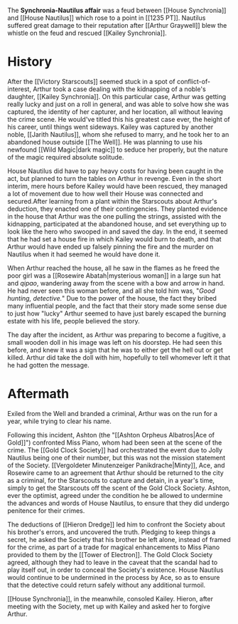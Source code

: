 The **Synchronia-Nautilus affair** was a feud between [[House Synchronia]] and [[House Nautilus]] which rose to a point in [[1235 PT]]. Nautilus suffered great damage to their reputation after [[Arthur Graywell]] blew the whistle on the feud and rescued [[Kailey Synchronia]].

# History
After the [[Victory Starscouts]] seemed stuck in a spot of conflict-of-interest, Arthur took a case dealing with the kidnapping of a noble's daughter, [[Kailey Synchronia]]. On this particular case, Arthur was getting really lucky and just on a roll in general, and was able to solve how she was captured, the identity of her capturer, and her location, all without leaving the crime scene. He would've titled this his greatest case ever, the height of his career, until things went sideways. Kailey was captured by another noble, [[Jarith Nautilus]], whom she refused to marry, and he took her to an abandoned house outside [[The Well]]. He was planning to use his newfound [[Wild Magic|dark magic]] to seduce her properly, but the nature of the magic required absolute solitude.

House Nautilus did have to pay heavy costs for having been caught in the act, but planned to turn the tables on Arthur in revenge. Even in the short interim, mere hours before Kailey would have been rescued, they managed a lot of movement due to how well their House was connected and secured.After learning from a plant within the Starscouts about Arthur's deduction, they enacted one of their contingencies. They planted evidence in the house that Arthur was the one pulling the strings, assisted with the kidnapping, participated at the abandoned house, and set everything up to look like the hero who swooped in and saved the day. In the end, it seemed that he had set a house fire in which Kailey would burn to death, and that Arthur would have ended up falsely pinning the fire and the murder on Nautilus when it had seemed he would have done it.  

When Arthur reached the house, all he saw in the flames as he freed the poor girl was a [[Rosewire Abatah|mysterious woman]] in a large sun hat and *qipao*, wandering away from the scene with a bow and arrow in hand. He had never seen this woman before, and all she told him was, "*Good hunting, detective.*" Due to the power of the house, the fact they bribed many influential people, and the fact that their story made some sense due to just how "lucky" Arthur seemed to have just barely escaped the burning estate with his life, people believed the story.

The day after the incident, as Arthur was preparing to become a fugitive, a small wooden doll in his image was left on his doorstep. He had seen this before, and knew it was a sign that he was to either get the hell out or get killed. Arthur did take the doll with him, hopefully to tell whomever left it that he had gotten the message.

# Aftermath
Exiled from the Well and branded a criminal, Arthur was on the run for a year, while trying to clear his name.

Following this incident, Ashton (the "[[Ashton Orpheus Albatros|Ace of Gold]]") confronted Miss Piano, whom had been seen at the scene of the crime. The [[Gold Clock Society]] had orchestrated the event due to Jolly Nautilus being one of their number, but this was not the mission statement of the Society. [[Vergoldeter Minutenzeiger Panikdrache|Minty]], Ace, and Rosewire came to an agreement that Arthur should be returned to the city as a criminal, for the Starscouts to capture and detain, in a year's time, simply to get the Starscouts off the scent of the Gold Clock Society. Ashton, ever the optimist, agreed under the condition he be allowed to undermine the advances and words of House Nautilus, to ensure that they did undergo penitence for their crimes.

The deductions of [[Hieron Dredge]] led him to confront the Society about his brother's errors, and uncovered the truth. Pledging to keep things a secret, he asked the Society that his brother be left alone, instead of framed for the crime, as part of a trade for magical enhancements to Miss Piano provided to them by the [[Tower of Electron]]. The Gold Clock Society agreed, although they had to leave in the caveat that the scandal had to play itself out, in order to conceal the Society's existence. House Nautilus would continue to be undermined in the process by Ace, so as to ensure that the detective could return safely without any additional turmoil.

[[House Synchronia]], in the meanwhile, consoled Kailey. Hieron, after meeting with the Society, met up with Kailey and asked her to forgive Arthur.
